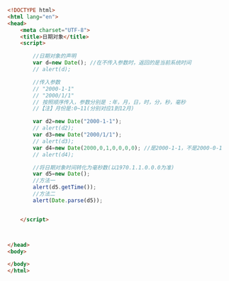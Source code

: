 
<BlogInfo id="257" title="50.日期对象" author="白日梦想猿" pv=0 read_times=0 pre_cost_time="0分37秒" category="js学习" tag_list="['js学习']" create_time="2020.09.21 14:39:46" update_time="2020.09.21 15:02:50" />

```html
<!DOCTYPE html>
<html lang="en">
<head>
    <meta charset="UTF-8">
    <title>日期对象</title>
    <script>

        //日期对象的声明
        var d=new Date(); //在不传入参数时，返回的是当前系统时间
        // alert(d);

        //传入参数
        // "2000-1-1"
        // "2000/1/1"
        // 按照顺序传入，参数分别是 :年，月，日，时，分，秒，毫秒
        //【注】月份是:0~11(分别对应1到12月)

        var d2=new Date("2000-1-1");
        // alert(d2);
        var d3=new Date("2000/1/1");
        // alert(d3);
        var d4=new Date(2000,0,1,0,0,0,0); //是2000-1-1，不是2000-0-1
        // alert(d4);

        //将日期对象时间转化为毫秒数(以1970.1.1.0.0.0为准)
        var d5=new Date();
        //方法一
        alert(d5.getTime());
        //方法二
        alert(Date.parse(d5));


    </script>



</head>
<body>

</body>
</html>
```
